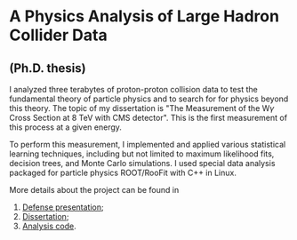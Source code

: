 # A Physics Analysis of Large Hadron Collider Data
## (Ph.D. thesis)

I analyzed three terabytes of proton-proton collision data to test the fundamental theory of particle physics and to search for for physics beyond this theory. The topic of my dissertation is "The Measurement of the W$\gamma$ Cross Section at 8 TeV with CMS detector". This is the first measurement of this process at a given energy.

To perform this measurement, I implemented and applied various statistical learning techniques, including but not limited to maximum likelihood fits, decision trees, and Monte Carlo simulations. I used special data analysis packaged for particle physics ROOT/RooFit with C++ in Linux.

More details about the project can be found in

1. [Defense presentation](https://github.com/eavdeeva/ThesisTextWg/blob/master/nuthesis/examples/presentation_main.pdf);
2. [Dissertation](https://github.com/eavdeeva/ThesisTextWg/blob/master/nuthesis/examples/nuthesis.pdf);
3. [Analysis code](https://github.com/eavdeeva/usercode/tree/master/WGammaAnalysis).
